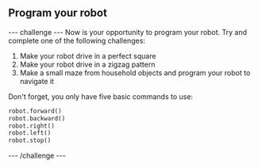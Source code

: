 ## Program your robot
--- challenge ---
Now is your opportunity to program your robot.
Try and complete one of the following challenges:
1. Make your robot drive in a perfect square
1. Make your robot drive in a zigzag pattern
1. Make a small maze from household objects and program your robot to navigate it

Don't forget, you only have five basic commands to use:
```python
robot.forward()
robot.backward()
robot.right()
robot.left()
robot.stop()
```
--- /challenge ---
